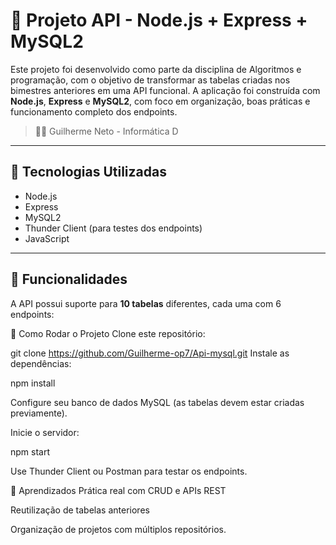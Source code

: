 # 🧠 Projeto API - Node.js + Express + MySQL2

Este projeto foi desenvolvido como parte da disciplina de Algoritmos e programação, com o objetivo de transformar as tabelas criadas nos bimestres anteriores em uma API funcional. A aplicação foi construída com **Node.js**, **Express** e **MySQL2**, com foco em organização, boas práticas e funcionamento completo dos endpoints.

> 👨‍💻 Guilherme Neto -  Informática D

---

## 🚀 Tecnologias Utilizadas

- Node.js
- Express
- MySQL2
- Thunder Client (para testes dos endpoints)
- JavaScript 

---

## 📌 Funcionalidades

A API possui suporte para **10 tabelas** diferentes, cada uma com 6 endpoints:



🔧 Como Rodar o Projeto
Clone este repositório:

git clone https://github.com/Guilherme-op7/Api-mysql.git
Instale as dependências:

npm install

Configure seu banco de dados MySQL (as tabelas devem estar criadas previamente).

Inicie o servidor:

npm start

Use Thunder Client ou Postman para testar os endpoints.

🧠 Aprendizados
Prática real com CRUD e APIs REST

Reutilização de tabelas anteriores

Organização de projetos com múltiplos repositórios.
